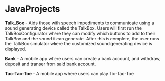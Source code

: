 # JavaProjects

**Talk_Box** - Aids those with speech impediments to communicate using a sound generating device called the TalkBox. Users will first run the TalkBoxConfigurator where they can modify which buttons to add to their TalkBox and the sound it can generate. After this is complete, the user runs the TalkBox simulator where the customized sound generating device is displayed.

**Bank** - A mobile app where users can create a bank account, and withdraw, deposit and transer from said bank account.

**Tac-Tac-Toe** - A mobile app where users can play Tic-Tac-Toe
